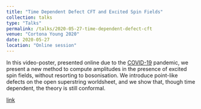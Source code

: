 ```yaml
---
title: "Time Dependent Defect CFT and Excited Spin Fields"
collection: talks
type: "Talks"
permalink: /talks/2020-05-27-time-dependent-defect-cft
venue: "Cortona Young 2020"
date: 2020-05-27
location: "Online session"
---
```


In this video-poster, presented online due to the [COVID-19](https://en.wikipedia.org/wiki/COVID-19_pandemic) pandemic, we present a new method to compute amplitudes in the presence of excited spin fields, without resorting to bosonisation. We introduce point-like defects on the open superstring worldsheet, and we show that, though time dependent, the theory is still conformal.

[link](https://www.youtube.com/watch?v=4CdhlhuHLGA&list=PL1CFLtxeIrQrYaTug-9BEgeY27e17MWTL&index=12&t=0s)